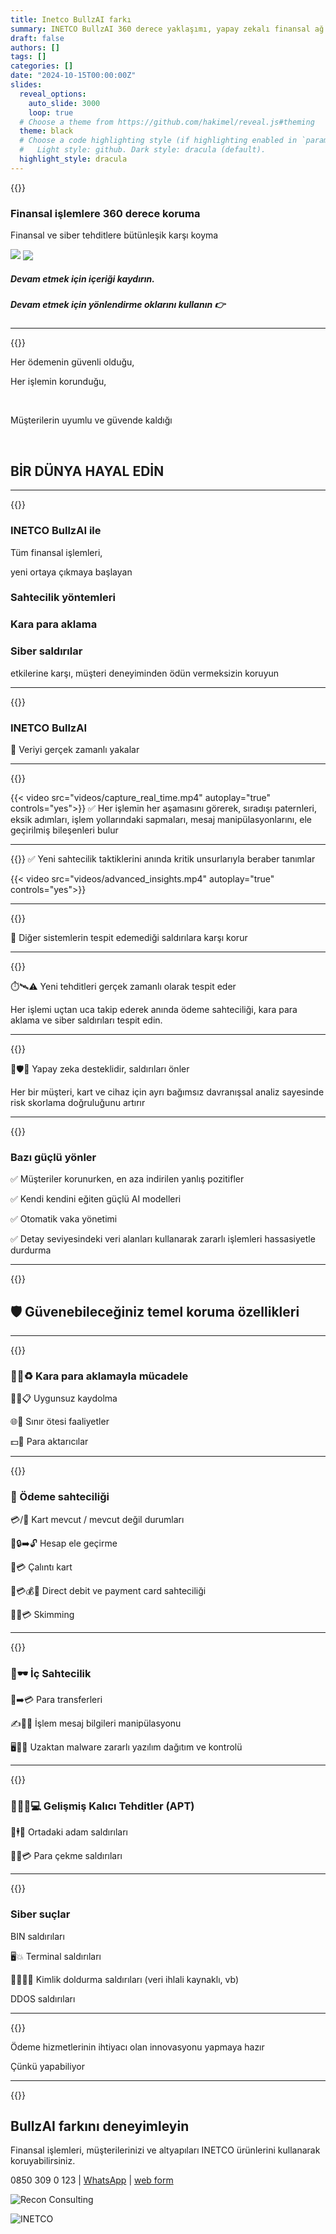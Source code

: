 ```yaml
---
title: Inetco BullzAI farkı
summary: INETCO BullzAI 360 derece yaklaşımı, yapay zekalı finansal ağ geçidi uygulanması
draft: false
authors: []
tags: []
categories: []
date: "2024-10-15T00:00:00Z"
slides:
  reveal_options:
    auto_slide: 3000
    loop: true
  # Choose a theme from https://github.com/hakimel/reveal.js#theming
  theme: black
  # Choose a code highlighting style (if highlighting enabled in `params.toml`)
  #   Light style: github. Dark style: dracula (default).
  highlight_style: dracula
---
```


<script>
  document.addEventListener("DOMContentLoaded", function () {
  const isTouchDevice = window.screen.width < 769 || 'ontouchstart' in window || navigator.maxTouchPoints > 0;

  if (isTouchDevice) {
    // Dokunmatik cihazlarda "desktop-only" içeriğini gizle
    document.querySelectorAll('.desktop-only').forEach(el => el.style.display = 'none');
    document.querySelectorAll('.mobile-only').forEach(el => el.style.display = 'block');
  } else {
    // Masaüstü cihazlarda "mobile-only" içeriğini gizle
    document.querySelectorAll('.mobile-only').forEach(el => el.style.display = 'none');
    document.querySelectorAll('.desktop-only').forEach(el => el.style.display = 'block');
  }
});
</script>

{{<slide auto-animate="true"  background-gradient="linear-gradient(to bottom, #283048, #655348)">}}

### Finansal işlemlere 360 derece koruma

Finansal ve siber tehditlere bütünleşik karşı koyma

[![](/inetco-logo.svg)](https://www.inetco.com)
[![️](/logo_oneline.svg) ](https://www.recon.com.tr)

<h5 class="mobile-only" >Devam etmek için içeriği kaydırın.</h5>
<h5 class="desktop-only" >Devam etmek için yönlendirme oklarını kullanın 👉</h5>

---

{{<slide auto-animate="true" autoslide="1500" transition="zoom" >}}

Her ödemenin güvenli olduğu,

Her işlemin korunduğu,

<br>

Müşterilerin uyumlu ve güvende kaldığı

<br>

## BİR DÜNYA HAYAL EDİN

---

{{<slide auto-animate="true" transition="zoom" >}}

### INETCO BullzAI ile

Tüm finansal işlemleri,

yeni ortaya çıkmaya başlayan

### Sahtecilik yöntemleri

### Kara para aklama

### Siber saldırılar

etkilerine karşı, müşteri deneyiminden ödün vermeksizin koruyun

---

{{<slide auto-animate="true" transition="zoom" >}}

### INETCO BullzAI

👮 Veriyi gerçek zamanlı yakalar

---

{{<slide auto-animate="true" autoslide="8000" transition="zoom" >}}

{{< video src="videos/capture_real_time.mp4" autoplay="true" controls="yes">}}
✅ Her işlemin her aşamasını görerek, sıradışı paternleri, eksik adımları, işlem yollarındaki sapmaları, mesaj manipülasyonlarını, ele geçirilmiş bileşenleri bulur

---

{{<slide auto-animate="true" autoslide="8000" slidetransition="zoom" >}}
✅ Yeni sahtecilik taktiklerini anında kritik unsurlarıyla beraber tanımlar

{{< video src="videos/advanced_insights.mp4" autoplay="true" controls="yes">}}

---

{{<slide auto-animate="true" transition="zoom" >}}

👮 Diğer sistemlerin tespit edemediği saldırılara karşı korur

---

{{<slide auto-animate="true" transition="zoom" >}}

⏱️🛰️⚠️ Yeni tehditleri gerçek zamanlı olarak tespit eder

Her işlemi uçtan uca takip ederek anında ödeme sahteciliği,
kara para aklama ve siber saldırıları tespit edin.

---

{{<slide auto-animate="true" transition="zoom" >}}

🤖🛡️🚫 Yapay zeka desteklidir, saldırıları önler

Her bir müşteri, kart ve cihaz için ayrı bağımsız davranışsal analiz sayesinde risk skorlama doğruluğunu artırır

---

{{<slide auto-animate="true" autoslide="6000" transition="zoom" background="#002b36">}}

### Bazı güçlü yönler

✅ Müşteriler korunurken, en aza indirilen yanlış pozitifler

✅ Kendi kendini eğiten güçlü AI modelleri

✅ Otomatik vaka yönetimi

✅ Detay seviyesindeki veri alanları kullanarak zararlı işlemleri hassasiyetle durdurma

---

{{<slide auto-animate="true" transition="zoom" >}}

## 🛡️ Güvenebileceğiniz temel koruma özellikleri

---

{{<slide auto-animate="true" transition="zoom" >}}

### 🚫💵♻️ Kara para aklamayla mücadele

🕵️‍♀️📋 Uygunsuz kaydolma

🌐🚩 Sınır ötesi faaliyetler

💵🐾 Para aktarıcılar

---

{{<slide auto-animate="true" autoslide="6000" transition="zoom" >}}

### 💸 Ödeme sahteciliği

💳/📲 Kart mevcut / mevcut değil durumları

👤🔒➡️🔓 Hesap ele geçirme

🔐💳 Çalıntı kart

🏦💳💰🚨 Direct debit ve payment card sahteciliği

🕵️‍♂️💳 Skimming

---

{{<slide auto-animate="true" autoslide="6000" transition="zoom" >}}

### 🏢🕶️ İç Sahtecilik

💸➡️💳 Para transferleri

✍️🔄💬 İşlem mesaj bilgileri manipülasyonu

🖥️🐛🌐 Uzaktan malware zararlı yazılım dağıtım ve kontrolü

---

{{<slide auto-animate="true" transition="zoom" >}}

### 🎯🕵️‍♂️💻 Gelişmiş Kalıcı Tehditler (APT)

🔗🕴️🔗 Ortadaki adam saldırıları

🏧💵💳 Para çekme saldırıları

---

{{<slide auto-animate="true" autoslide="4000" transition="zoom" >}}

### Siber suçlar

BIN saldırıları

🖥️💥 Terminal saldırıları

🧑‍💻🔐📄 Kimlik doldurma saldırıları (veri ihlali kaynaklı, vb)

DDOS saldırıları

---

{{<slide auto-animate="true" transition="zoom" background-gradient="linear-gradient(to bottom, #283048, #655348)">}}

Ödeme hizmetlerinin ihtiyacı olan innovasyonu yapmaya hazır

Çünkü yapabiliyor

---

{{<slide auto-animate="true" transition="zoom" autoslide="15000" >}}

## BullzAI farkını deneyimleyin

Finansal işlemleri, müşterilerinizi ve altyapıları INETCO ürünlerini kullanarak koruyabilirsiniz.

0850 309 0 123 | [WhatsApp](https://wa.me/message/Q64CBO6X4W3OC1) | [web form](https://recon.com.tr/contact)

![Recon Consulting](/logo.png)

![INETCO](/inetco-logo.svg)
